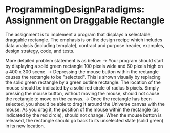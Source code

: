 # ProgrammingDesignParadigms: Assignment on Draggable Rectangle

The assignment is to implement a program that displays a selectable, draggable rectangle. The emphasis is on the design recipe which includes data analysis (including template), contract and purpose header, examples, design strategy, code, and tests. 

More detailed problem statement is as below:
-> Your program should start by displaying a solid green rectangle 100 pixels wide and 60 pixels high on a 400 x 300 scene.
-> Depressing the mouse button within the rectangle causes the rectangle to be "selected". This is shown visually by replacing the solid green rectangle by a green outline rectangle. The location of the mouse should be indicated by a solid red circle of radius 5 pixels. Simply pressing the mouse button, without moving the mouse, should not cause the rectangle to move on the canvas.
-> Once the rectangle has been selected, you should be able to drag it around the Universe canvas with the mouse. As you drag it, the position of the mouse within the rectangle (as indicated by the red circle), should not change. When the mouse button is released, the rectangle should go back to its unselected state (solid green) in its new location.


